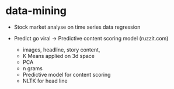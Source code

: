 # data-mining


- Stock market analyse on time series data regression

- Predict go viral -> Predictive content scoring model (ruzzit.com)
	- images, headline, story content, 
	- K Means applied on 3d space 
	- PCA 
	- n grams 
	- Predictive model for content scoring 
	- NLTK for head line 
	
